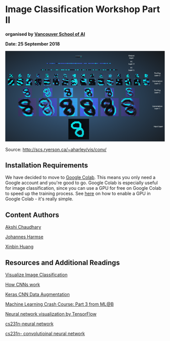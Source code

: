 # Image Classification Workshop Part II

**organised by [Vancouver School of AI](https://www.facebook.com/groups/991378534367193/)**

**Date: 25 September 2018**

![](additional/img/mnist.png)

Source: http://scs.ryerson.ca/~aharley/vis/conv/

## Installation Requirements

We have decided to move to [Google Colab](https://colab.research.google.com/notebooks/welcome.ipynb#recent=true). This means you only need a Google account and you're good to go. Google Colab is especially useful for image classification, since you can use a GPU for free on Google Colab to speed up the training process. See [here](https://www.kdnuggets.com/2018/02/google-colab-free-gpu-tutorial-tensorflow-keras-pytorch.html) on how to enable a GPU in Google Colab - it's really simple.

## Content Authors

[Akshi Chaudhary](https://github.com/akshi8)

[Johannes Harmse](https://github.com/johannesharmse)

[Xinbin Huang](https://github.com/xinbinhuang)

## Resources and Additional Readings

[Visualize Image Classification](http://scs.ryerson.ca/~aharley/vis/conv/)

[How CNNs work](http://cs231n.github.io/convolutional-networks/)

[Keras CNN Data Augmentation](https://blog.keras.io/building-powerful-image-classification-models-using-very-little-data.html)

[Machine Learning Crash Course: Part 3 from ML@B](https://ml.berkeley.edu/blog/2017/02/04/tutorial-3/)

[Neural network visualization by TensorFlow](http://playground.tensorflow.org/#activation=relu&batchSize=10&dataset=circle&regDataset=reg-plane&learningRate=0.03&regularizationRate=0&noise=0&networkShape=4,5,2&seed=0.16034&showTestData=false&discretize=false&percTrainData=50&x=true&y=true&xTimesY=false&xSquared=false&ySquared=false&cosX=false&sinX=false&cosY=false&sinY=false&collectStats=false&problem=classification&initZero=false&hideText=false)

[cs231n-neural network](http://cs231n.github.io/neural-networks-1/)

[cs231n- convolutioinal neural network](http://cs231n.github.io/convolutional-networks/#fc)
